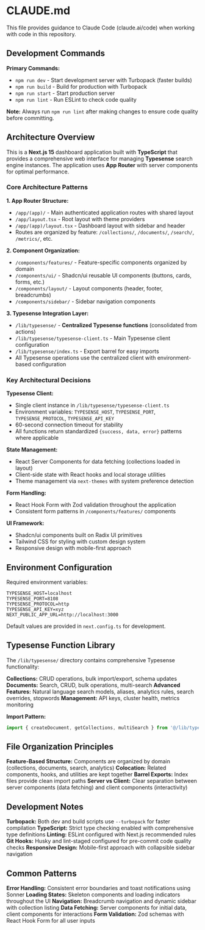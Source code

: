 # CLAUDE.md

This file provides guidance to Claude Code (claude.ai/code) when working with code in this repository.

## Development Commands

**Primary Commands:**

- `npm run dev` - Start development server with Turbopack (faster builds)
- `npm run build` - Build for production with Turbopack
- `npm run start` - Start production server
- `npm run lint` - Run ESLint to check code quality

**Note:** Always run `npm run lint` after making changes to ensure code quality before committing.

## Architecture Overview

This is a **Next.js 15** dashboard application built with **TypeScript** that provides a comprehensive web interface for managing **Typesense** search engine instances. The application uses **App Router** with server components for optimal performance.

### Core Architecture Patterns

**1. App Router Structure:**

- `/app/(app)/` - Main authenticated application routes with shared layout
- `/app/layout.tsx` - Root layout with theme providers
- `/app/(app)/layout.tsx` - Dashboard layout with sidebar and header
- Routes are organized by feature: `/collections/`, `/documents/`, `/search/`, `/metrics/`, etc.

**2. Component Organization:**

- `/components/features/` - Feature-specific components organized by domain
- `/components/ui/` - Shadcn/ui reusable UI components (buttons, cards, forms, etc.)
- `/components/layout/` - Layout components (header, footer, breadcrumbs)
- `/components/sidebar/` - Sidebar navigation components

**3. Typesense Integration Layer:**

- `/lib/typesense/` - **Centralized Typesense functions** (consolidated from actions)
- `/lib/typesense/typesense-client.ts` - Main Typesense client configuration
- `/lib/typesense/index.ts` - Export barrel for easy imports
- All Typesense operations use the centralized client with environment-based configuration

### Key Architectural Decisions

**Typesense Client:**

- Single client instance in `/lib/typesense/typesense-client.ts`
- Environment variables: `TYPESENSE_HOST`, `TYPESENSE_PORT`, `TYPESENSE_PROTOCOL`, `TYPESENSE_API_KEY`
- 60-second connection timeout for stability
- All functions return standardized `{success, data, error}` patterns where applicable

**State Management:**

- React Server Components for data fetching (collections loaded in layout)
- Client-side state with React hooks and local storage utilities
- Theme management via `next-themes` with system preference detection

**Form Handling:**

- React Hook Form with Zod validation throughout the application
- Consistent form patterns in `/components/features/` components

**UI Framework:**

- Shadcn/ui components built on Radix UI primitives
- Tailwind CSS for styling with custom design system
- Responsive design with mobile-first approach

## Environment Configuration

Required environment variables:

```
TYPESENSE_HOST=localhost
TYPESENSE_PORT=8108
TYPESENSE_PROTOCOL=http
TYPESENSE_API_KEY=xyz
NEXT_PUBLIC_APP_URL=http://localhost:3000
```

Default values are provided in `next.config.ts` for development.

## Typesense Function Library

The `/lib/typesense/` directory contains comprehensive Typesense functionality:

**Collections:** CRUD operations, bulk import/export, schema updates
**Documents:** Search, CRUD, bulk operations, multi-search
**Advanced Features:** Natural language search models, aliases, analytics rules, search overrides, stopwords
**Management:** API keys, cluster health, metrics monitoring

**Import Pattern:**

```typescript
import { createDocument, getCollections, multiSearch } from '@/lib/typesense';
```

## File Organization Principles

**Feature-Based Structure:** Components are organized by domain (collections, documents, search, analytics)
**Colocation:** Related components, hooks, and utilities are kept together
**Barrel Exports:** Index files provide clean import paths
**Server vs Client:** Clear separation between server components (data fetching) and client components (interactivity)

## Development Notes

**Turbopack:** Both dev and build scripts use `--turbopack` for faster compilation
**TypeScript:** Strict type checking enabled with comprehensive type definitions
**Linting:** ESLint configured with Next.js recommended rules
**Git Hooks:** Husky and lint-staged configured for pre-commit code quality checks
**Responsive Design:** Mobile-first approach with collapsible sidebar navigation

## Common Patterns

**Error Handling:** Consistent error boundaries and toast notifications using Sonner
**Loading States:** Skeleton components and loading indicators throughout the UI
**Navigation:** Breadcrumb navigation and dynamic sidebar with collection listing
**Data Fetching:** Server components for initial data, client components for interactions
**Form Validation:** Zod schemas with React Hook Form for all user inputs

